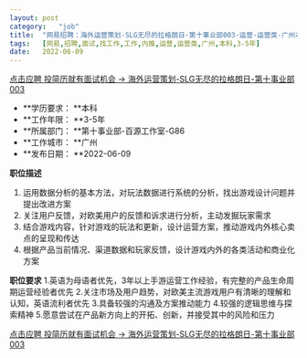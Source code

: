 ```yaml
---
layout:	post
category:	"job"
title:	"网易招聘：海外运营策划-SLG无尽的拉格朗日-第十事业部003-运营-运营类-广州本科3-5年"
tags:	[网易,招聘,面试,找工作,工作,内推,运营,运营类,广州,本科,3-5年]
date:	2022-06-09
---
```


[点击应聘 投简历就有面试机会 -> 海外运营策划-SLG无尽的拉格朗日-第十事业部003](http://mobile.bole.netease.com/bole/boleDetail?id=39942&employeeId=346f03c3cda5f04c&key=all)



- **学历要求： **本科
- **工作年限： **3-5年
- **所属部门： **第十事业部-百源工作室-G86
- **工作城市： **广州
- **发布日期： **2022-06-09



**职位描述**
1. 运用数据分析的基本方法，对玩法数据进行系统的分析，找出游戏设计问题并提出改进方案
2. 关注用户反馈，对欧美用户的反馈和诉求进行分析，主动发掘玩家需求
3. 结合游戏内容，针对游戏的玩法和更新，设计运营方案，推动游戏内外核心卖点的呈现和传达
4. 根据产品当前情况、渠道数据和玩家反馈，设计游戏内外的各类活动和商业化方案



**职位要求**
1.英语为母语者优先，3年以上手游运营工作经验，有完整的产品生命周期运营经验者优先
2.关注市场及用户趋势，对欧美主流游戏用户有清晰的理解和认知，英语流利者优先
3.具备较强的沟通及方案推动能力
4.较强的逻辑思维与探索精神
5.愿意尝试在产品新方向上的开拓、创新，并接受其中的风险和压力



[点击应聘 投简历就有面试机会 -> 海外运营策划-SLG无尽的拉格朗日-第十事业部003](http://mobile.bole.netease.com/bole/boleDetail?id=39942&employeeId=346f03c3cda5f04c&key=all)